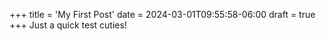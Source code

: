 +++
title = 'My First Post'
date = 2024-03-01T09:55:58-06:00
draft = true
+++
Just a quick test cuties!